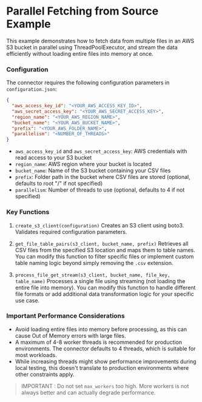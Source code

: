 # Parallel Fetching from Source Example

This example demonstrates how to fetch data from multiple files in an AWS S3 bucket in parallel using ThreadPoolExecutor, and stream the data efficiently without loading entire files into memory at once.

### Configuration

The connector requires the following configuration parameters in `configuration.json`:

```json
{
  "aws_access_key_id": "<YOUR_AWS_ACCESS_KEY_ID>",
  "aws_secret_access_key": "<YOUR_AWS_SECRET_ACCESS_KEY>",
  "region_name": "<YOUR_AWS_REGION_NAME>",
  "bucket_name": "<YOUR_AWS_BUCKET_NAME>",
  "prefix": "<YOUR_AWS_FOLDER_NAME>",
  "parallelism": "<NUMBER_OF_THREADS>"
}
```

- `aws_access_key_id` and `aws_secret_access_key`: AWS credentials with read access to your S3 bucket
- `region_name`: AWS region where your bucket is located
- `bucket_name`: Name of the S3 bucket containing your CSV files
- `prefix`: Folder path in the bucket where CSV files are stored (optional, defaults to root "/" if not specified)
- `parallelism`: Number of threads to use (optional, defaults to 4 if not specified)

### Key Functions

1. `create_s3_client(configuration)`
Creates an S3 client using boto3. Validates required configuration parameters.

2. `get_file_table_pairs(s3_client, bucket_name, prefix)`
Retrieves all CSV files from the specified S3 location and maps them to table names. You can modify this function to filter specific files or implement custom table naming logic beyond simply removing the `.csv` extension.

3. `process_file_get_stream(s3_client, bucket_name, file_key, table_name)`
Processes a single file using streaming (not loading the entire file into memory). You can modify this function to handle different file formats or add additional data transformation logic for your specific use case.

### Important Performance Considerations

- Avoid loading entire files into memory before processing, as this can cause Out of Memory errors with large files.
- A maximum of 4-8 worker threads is recommended for production environments. The connector defaults to 4 threads, which is suitable for most workloads.
- While increasing threads might show performance improvements during local testing, this doesn't translate to production environments where other constraints apply.

> IMPORTANT : Do not set `max_workers` too high. More workers is not always better and can actually degrade performance.